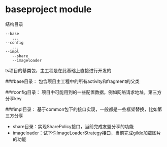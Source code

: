# baseproject module
结构目录
 ```
 --base
    ...
 --config
    ...
 --impl
    --share
    --imageloader
 ```
 ts项目的基类包，主工程是在此基础上直接进行开发的


###base目录：
    包含项目主工程中的所有activity和fragment的父类

###config目录：
    项目中可能用到的一些配置数据，例如网络请求地址，第三方分享key

###impl目录：
    基于common包下的接口实现，一般都是一些框架替换，比如第三方分享
   - share目录：实现SharePolicy接口，当前完成友盟分享的功能
   - imageloader：试下你ImageLoaderStrategy接口，当前完成gilde加载图片的功能


